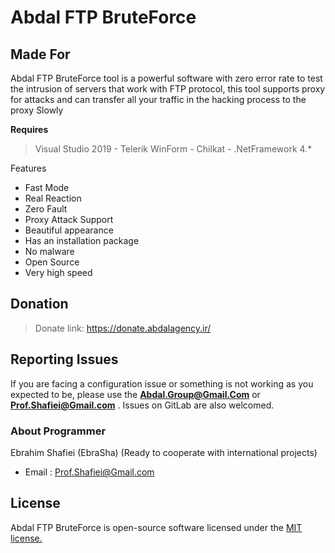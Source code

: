 # Abdal FTP BruteForce


## Made For 

Abdal FTP BruteForce tool is a powerful software with zero error rate to test the intrusion of servers that work with FTP protocol, this tool supports proxy for attacks and can transfer all your traffic in the hacking process to the proxy Slowly


**Requires**
> Visual Studio 2019 - Telerik WinForm - Chilkat - .NetFramework 4.*
>


Features

- Fast Mode
- Real Reaction
- Zero Fault
- Proxy Attack Support
- Beautiful appearance
- Has an installation package
- No malware
- Open Source
- Very high speed

## Donation 
> Donate link: https://donate.abdalagency.ir/ 


## Reporting Issues

If you are facing a configuration issue or something is not working as you expected to be, please use the **Abdal.Group@Gmail.Com** or **Prof.Shafiei@Gmail.com** . Issues on GitLab are also welcomed.




### About Programmer
Ebrahim Shafiei (EbraSha) (Ready to cooperate with international projects)
  - Email : Prof.Shafiei@Gmail.com


## License
Abdal FTP BruteForce is open-source software licensed under the [MIT license.](https://choosealicense.com/licenses/mit/)

